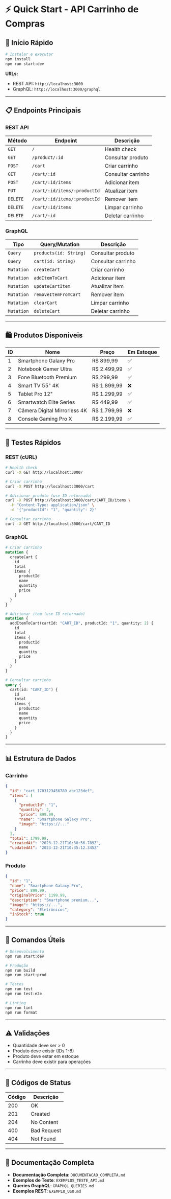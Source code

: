 # ⚡ Quick Start - API Carrinho de Compras

## 🚀 Início Rápido

```bash
# Instalar e executar
npm install
npm run start:dev
```

**URLs:**
- REST API: `http://localhost:3000`
- GraphQL: `http://localhost:3000/graphql`

---

## 📋 Endpoints Principais

### REST API

| Método | Endpoint | Descrição |
|--------|----------|-----------|
| `GET` | `/` | Health check |
| `GET` | `/product/:id` | Consultar produto |
| `POST` | `/cart` | Criar carrinho |
| `GET` | `/cart/:id` | Consultar carrinho |
| `POST` | `/cart/:id/items` | Adicionar item |
| `PUT` | `/cart/:id/items/:productId` | Atualizar item |
| `DELETE` | `/cart/:id/items/:productId` | Remover item |
| `DELETE` | `/cart/:id/items` | Limpar carrinho |
| `DELETE` | `/cart/:id` | Deletar carrinho |

### GraphQL

| Tipo | Query/Mutation | Descrição |
|------|----------------|-----------|
| `Query` | `products(id: String)` | Consultar produto |
| `Query` | `cart(id: String)` | Consultar carrinho |
| `Mutation` | `createCart` | Criar carrinho |
| `Mutation` | `addItemToCart` | Adicionar item |
| `Mutation` | `updateCartItem` | Atualizar item |
| `Mutation` | `removeItemFromCart` | Remover item |
| `Mutation` | `clearCart` | Limpar carrinho |
| `Mutation` | `deleteCart` | Deletar carrinho |

---

## 🛍️ Produtos Disponíveis

| ID | Nome | Preço | Em Estoque |
|----|------|-------|------------|
| 1 | Smartphone Galaxy Pro | R$ 899,99 | ✅ |
| 2 | Notebook Gamer Ultra | R$ 2.499,99 | ✅ |
| 3 | Fone Bluetooth Premium | R$ 299,99 | ✅ |
| 4 | Smart TV 55" 4K | R$ 1.899,99 | ❌ |
| 5 | Tablet Pro 12" | R$ 1.299,99 | ✅ |
| 6 | Smartwatch Elite Series | R$ 449,99 | ✅ |
| 7 | Câmera Digital Mirrorless 4K | R$ 1.799,99 | ❌ |
| 8 | Console Gaming Pro X | R$ 2.199,99 | ✅ |

---

## 🧪 Testes Rápidos

### REST (cURL)

```bash
# Health check
curl -X GET http://localhost:3000/

# Criar carrinho
curl -X POST http://localhost:3000/cart

# Adicionar produto (use ID retornado)
curl -X POST http://localhost:3000/cart/CART_ID/items \
  -H "Content-Type: application/json" \
  -d '{"productId": "1", "quantity": 2}'

# Consultar carrinho
curl -X GET http://localhost:3000/cart/CART_ID
```

### GraphQL

```graphql
# Criar carrinho
mutation {
  createCart {
    id
    total
    items {
      productId
      name
      quantity
      price
    }
  }
}

# Adicionar item (use ID retornado)
mutation {
  addItemToCart(cartId: "CART_ID", productId: "1", quantity: 2) {
    id
    total
    items {
      productId
      name
      quantity
      price
    }
  }
}

# Consultar carrinho
query {
  cart(id: "CART_ID") {
    id
    total
    items {
      productId
      name
      quantity
      price
    }
  }
}
```

---

## 📊 Estrutura de Dados

### Carrinho
```json
{
  "id": "cart_1703123456789_abc123def",
  "items": [
    {
      "productId": "1",
      "quantity": 2,
      "price": 899.99,
      "name": "Smartphone Galaxy Pro",
      "image": "https://..."
    }
  ],
  "total": 1799.98,
  "createdAt": "2023-12-21T10:30:56.789Z",
  "updatedAt": "2023-12-21T10:35:12.345Z"
}
```

### Produto
```json
{
  "id": "1",
  "name": "Smartphone Galaxy Pro",
  "price": 899.99,
  "originalPrice": 1199.99,
  "description": "Smartphone premium...",
  "image": "https://...",
  "category": "Eletrônicos",
  "inStock": true
}
```

---

## 🔧 Comandos Úteis

```bash
# Desenvolvimento
npm run start:dev

# Produção
npm run build
npm run start:prod

# Testes
npm run test
npm run test:e2e

# Linting
npm run lint
npm run format
```

---

## ⚠️ Validações

- Quantidade deve ser > 0
- Produto deve existir (IDs 1-8)
- Produto deve estar em estoque
- Carrinho deve existir para operações

---

## 📝 Códigos de Status

| Código | Descrição |
|--------|-----------|
| 200 | OK |
| 201 | Created |
| 204 | No Content |
| 400 | Bad Request |
| 404 | Not Found |

---

## 🔗 Documentação Completa

- **Documentação Completa**: `DOCUMENTACAO_COMPLETA.md`
- **Exemplos de Teste**: `EXEMPLOS_TESTE_API.md`
- **Queries GraphQL**: `GRAPHQL_QUERIES.md`
- **Exemplos REST**: `EXEMPLO_USO.md`
